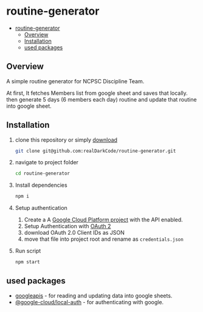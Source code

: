 # routine-generator

- [routine-generator](#routine-generator)
  - [Overview](#overview)
  - [Installation](#installation)
  - [used packages](#used-packages)

## Overview

A simple routine generator for NCPSC Discipline Team.

At first, It fetches Members list from google sheet and saves that locally. then generate 5 days (6 members each day) routine and update that routine into google sheet.

## Installation

1. clone this repository or simply [download](https://github.com/realDarkCode/routine-generator/archive/refs/heads/main.zip)

   ```bash
   git clone git@github.com:realDarkCode/routine-generator.git
   ```

1. navigate to project folder
   ```bash
   cd routine-generator
   ```
1. Install dependencies
   ```bash
   npm i
   ```
1. Setup authentication
   1. Create a A [Google Cloud Platform project](https://developers.google.com/workspace/guides/create-project) with the API enabled.
   1. Setup Authentication with [OAuth 2](https://developers.google.com/workspace/guides/create-credentials#oauth-client-id)
   1. download OAuth 2.0 Client IDs as JSON
   1. move that file into project root and rename as `credentials.json`
1. Run script
   ```bash
   npm start
   ```

## used packages

- [googleapis](https://www.npmjs.com/package/googleapis) - for reading and updating data into google sheets.
- [@google-cloud/local-auth](https://www.npmjs.com/package/@google-cloud/local-auth) - for authenticating with google.
